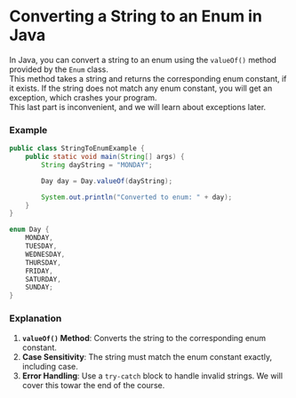 # Converting a String to an Enum in Java

In Java, you can convert a string to an enum using the `valueOf()` method provided by the `Enum` class.\
This method takes a string and returns the corresponding enum constant, if it exists. If the string does not match any enum constant, you will get an exception, which crashes your program.\
This last part is inconvenient, and we will learn about exceptions later.

### Example
```java
public class StringToEnumExample {
    public static void main(String[] args) {
        String dayString = "MONDAY";

        Day day = Day.valueOf(dayString);

        System.out.println("Converted to enum: " + day);
    }
}

enum Day {
    MONDAY,
    TUESDAY,
    WEDNESDAY,
    THURSDAY,
    FRIDAY,
    SATURDAY,
    SUNDAY;
}
```

### Explanation
1. **`valueOf()` Method**: Converts the string to the corresponding enum constant.
2. **Case Sensitivity**: The string must match the enum constant exactly, including case.
3. **Error Handling**: Use a `try-catch` block to handle invalid strings. We will cover this towar the end of the course.
